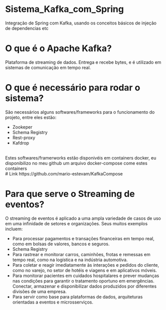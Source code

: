 # Sistema_Kafka_com_Spring

Integração de Spring com Kafka, usando os conceitos básicos de injeção de dependencias etc

# O que é o Apache Kafka?

Plataforma de streaming de dados. Entrega e recebe bytes, e é utilizado em sistemas de comunicação em tempo real. <br/>

# O que é necessário para rodar o sistema?
São necessários alguns softwares/frameworks para o funcionamento do projeto, entre eles estão: <br/>
<ul>
  <li> Zookeper </li>
  <li> Schema Registry </li>
  <li> Rest-proxy </li>
  <li> Kafdrop </li>
</ul>
 <br/>
Estes softwares/framerworks estão disponivéis em containers docker, eu disponibilizo no meu github um arquivo docker-compose come estes containers <br/>
# Link
https://github.com/mario-estevam/KafkaCompose

# Para que serve o Streaming de eventos?

O streaming de eventos é aplicado a uma ampla variedade de casos de uso em uma infinidade de setores e organizações. Seus muitos exemplos incluem: <br/>
<ul>
  <li> Para processar pagamentos e transações financeiras em tempo real, como em bolsas de valores, bancos e seguros. </li>
  <li> Schema Registry </li>
  <li> Para rastrear e monitorar carros, caminhões, frotas e remessas em tempo real, como na logística e na indústria automotiva.</li>
  <li> Para coletar e reagir imediatamente às interações e pedidos do cliente, como no varejo, no setor de hotéis e viagens e em aplicativos móveis. </li>
  <li> Para monitorar pacientes em cuidados hospitalares e prever mudanças nas condições para garantir o tratamento oportuno em emergências.
Conectar, armazenar e disponibilizar dados produzidos por diferentes divisões de uma empresa. </li>
  <li> Para servir como base para plataformas de dados, arquiteturas orientadas a eventos e microsserviços.</li>
</ul>





